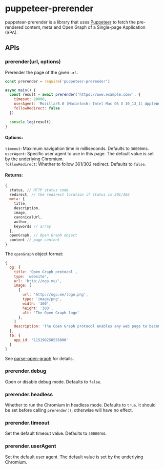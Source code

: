 # puppeteer-prerender
puppeteer-prerender is a library that uses [Puppeteer](https://github.com/GoogleChrome/puppeteer) to fetch the
pre-rendered content, meta and Open Graph of a Single-page Application (SPA).

## APIs

### prerender(url, options)
Prerender the page of the given `url`.

```js
const prerender = require('puppeteer-prerender')

async main() {
  const result = await prerender('https://www.example.com/', {
    timeout: 20000,
    userAgent: 'Mozilla/5.0 (Macintosh; Intel Mac OS X 10_13_1) AppleWebKit/537.36 (KHTML, like Gecko) Chrome/62.0.3202.94 Safari/537.36',
    followRedirect: false
  })
  
  console.log(result)
}
```

#### Options:
`timeout`: Maximum navigation time in milliseconds. Defaults to `30000`ms.  
`userAgent`: Specific user agent to use in this page. The default value is set by the underlying Chromium.  
`followRedirect`: Whether to follow 301/302 redirect. Defaults to `false`.

#### Returns:
```js
{
  status, // HTTP status code
  redirect, // the redirect location if status is 301/302
  meta: {
    title,
    description,
    image,
    canonicalUrl,
    author,
    keywords // array
  },
  openGraph, // Open Graph object
  content // page content
}
```

The `openGraph` object format:
```js
{
  og: {
    title: 'Open Graph protocol',
    type: 'website',
    url: 'http://ogp.me/',
    image: [
      {
        url: 'http://ogp.me/logo.png',
        type: 'image/png',
        width: '300',
        height: '300',
        alt: 'The Open Graph logo'
      },
    ]
    description: 'The Open Graph protocol enables any web page to become a rich object in a social graph.'
  },
  fb: {
    app_id: '115190258555800'
  }
}
```

See [parse-open-graph](https://github.com/fenivana/parse-open-graph#parsemeta) for details.


### prerender.debug
Open or disable debug mode. Defaults to `false`.

### prerender.headless
Whether to run the Chromium in headless mode. Defaults to `true`. It should be set before calling `prerender()`, otherwise
will have no effect.

### prerender.timeout
Set the default timeout value. Defaults to `30000`ms.

### prerender.userAgent
Set the default user agent. The default value is set by the underlying Chromium.
